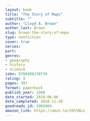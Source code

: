 ```yaml
---
layout: book
title: "The Story of Maps"
subtitle: ""
author: "Lloyd A. Brown"
author_last: Brown
slug: brown-the-story-of-maps
type: nonfiction
cover: true
series: 
part: 
genres:
- geography
- history
- science
isbn: 9780486238739
rating: 4
pages: 397
format: paperback
publish_year: 1949
date_started: 2018-06-06
date_completed: 2018-11-28
goodreads_id: 1901664
amazon_link: https://amzn.to/39lhNLo
---
```

